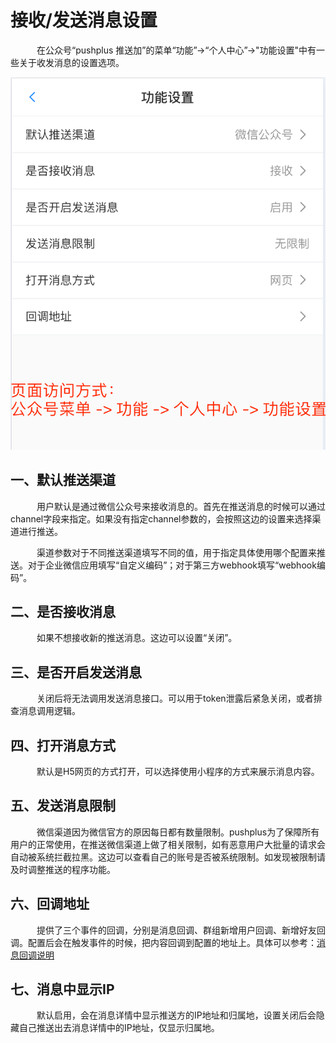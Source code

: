 # 接收/发送消息设置

　&emsp;&emsp;在公众号“pushplus 推送加”的菜单“功能”->“个人中心”->"功能设置"中有一些关于收发消息的设置选项。

![](../images/setting.png)
 
## 一、默认推送渠道
　&emsp;&emsp;用户默认是通过微信公众号来接收消息的。首先在推送消息的时候可以通过channel字段来指定。如果没有指定channel参数的，会按照这边的设置来选择渠道进行推送。

　&emsp;&emsp;渠道参数对于不同推送渠道填写不同的值，用于指定具体使用哪个配置来推送。对于企业微信应用填写“自定义编码”；对于第三方webhook填写“webhook编码”。

## 二、是否接收消息
　&emsp;&emsp;如果不想接收新的推送消息。这边可以设置“关闭”。

## 三、是否开启发送消息
　&emsp;&emsp;关闭后将无法调用发送消息接口。可以用于token泄露后紧急关闭，或者排查消息调用逻辑。

## 四、打开消息方式
　&emsp;&emsp;默认是H5网页的方式打开，可以选择使用小程序的方式来展示消息内容。

## 五、发送消息限制
　&emsp;&emsp;微信渠道因为微信官方的原因每日都有数量限制。pushplus为了保障所有用户的正常使用，在推送微信渠道上做了相关限制，如有恶意用户大批量的请求会自动被系统拦截拉黑。这边可以查看自己的账号是否被系统限制。如发现被限制请及时调整推送的程序功能。

## 六、回调地址
　&emsp;&emsp;提供了三个事件的回调，分别是消息回调、群组新增用户回调、新增好友回调。配置后会在触发事件的时候，把内容回调到配置的地址上。具体可以参考：[消息回调说明](../guide/callback.html)

## 七、消息中显示IP
　&emsp;&emsp;默认启用，会在消息详情中显示推送方的IP地址和归属地，设置关闭后会隐藏自己推送出去消息详情中的IP地址，仅显示归属地。